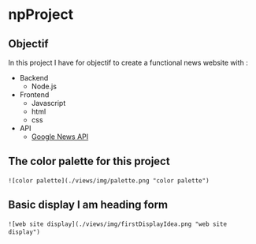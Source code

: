 #                                             npProject

## Objectif

  In this project I have for objectif to create a functional news website with :

  - Backend
    - Node.js
  - Frontend
    - Javascript
    - html
    - css
  - API
    - [Google News API](https://gnews.io/)

## The color palette for this project

    ![color palette](./views/img/palette.png "color palette")

## Basic display I am heading form

    ![web site display](./views/img/firstDisplayIdea.png "web site display")
